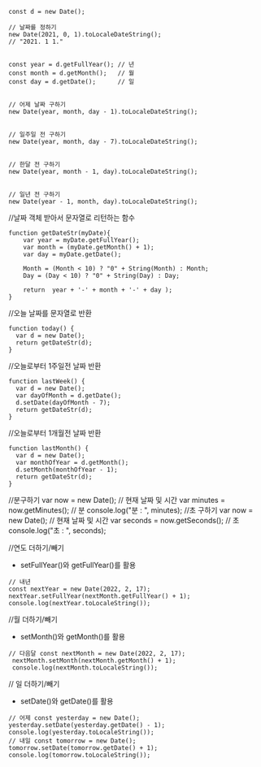 ```
const d = new Date();

// 날짜를 정하기
new Date(2021, 0, 1).toLocaleDateString();
// "2021. 1 1."


const year = d.getFullYear(); // 년
const month = d.getMonth();   // 월
const day = d.getDate();      // 일


// 어제 날짜 구하기
new Date(year, month, day - 1).toLocaleDateString();


// 일주일 전 구하기
new Date(year, month, day - 7).toLocaleDateString();


// 한달 전 구하기
new Date(year, month - 1, day).toLocaleDateString();


// 일년 전 구하기
new Date(year - 1, month, day).toLocaleDateString();
```

//날짜 객체 받아서 문자열로 리턴하는 함수

```
function getDateStr(myDate){
	var year = myDate.getFullYear();
	var month = (myDate.getMonth() + 1);
	var day = myDate.getDate();

	Month = (Month < 10) ? "0" + String(Month) : Month;
	Day = (Day < 10) ? "0" + String(Day) : Day;

	return  year + '-' + month + '-' + day );
}
```

//오늘 날짜를 문자열로 반환

```
function today() {
  var d = new Date();
  return getDateStr(d);
}
```

//오늘로부터 1주일전 날짜 반환

```
function lastWeek() {
  var d = new Date();
  var dayOfMonth = d.getDate();
  d.setDate(dayOfMonth - 7);
  return getDateStr(d);
}
```

//오늘로부터 1개월전 날짜 반환

```
function lastMonth() {
  var d = new Date();
  var monthOfYear = d.getMonth();
  d.setMonth(monthOfYear - 1);
  return getDateStr(d);
}
```

//분구하기
var now = new Date(); // 현재 날짜 및 시간
var minutes = now.getMinutes(); // 분
console.log("분 : ", minutes);
//초 구하기
var now = new Date(); // 현재 날짜 및 시간
var seconds = now.getSeconds(); // 초
console.log("초 : ", seconds);

//연도 더하기/빼기

- setFullYear()와 getFullYear()를 활용

```
// 내년
const nextYear = new Date(2022, 2, 17);
nextYear.setFullYear(nextMonth.getFullYear() + 1);
console.log(nextYear.toLocaleString());

```

//월 더하기/빼기

- setMonth()와 getMonth()를 활용

```
// 다음달 const nextMonth = new Date(2022, 2, 17);
 nextMonth.setMonth(nextMonth.getMonth() + 1);
 console.log(nextMonth.toLocaleString());
```

// 일 더하기/빼기

- setDate()와 getDate()를 활용

```
// 어제 const yesterday = new Date();
yesterday.setDate(yesterday.getDate() - 1);
console.log(yesterday.toLocaleString());
// 내일 const tomorrow = new Date();
tomorrow.setDate(tomorrow.getDate() + 1);
console.log(tomorrow.toLocaleString());
```
